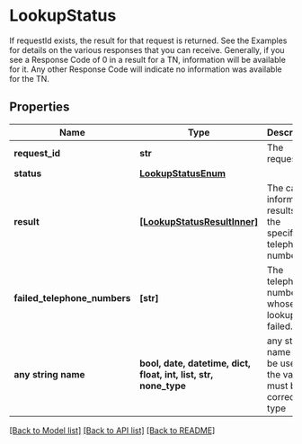 # LookupStatus

If requestId exists, the result for that request is returned. See the Examples for details on the various responses that you can receive. Generally, if you see a Response Code of 0 in a result for a TN, information will be available for it.  Any other Response Code will indicate no information was available for the TN.

## Properties
Name | Type | Description | Notes
------------ | ------------- | ------------- | -------------
**request_id** | **str** | The requestId. | [optional] 
**status** | [**LookupStatusEnum**](LookupStatusEnum.md) |  | [optional] 
**result** | [**[LookupStatusResultInner]**](LookupStatusResultInner.md) | The carrier information results for the specified telephone number. | [optional] 
**failed_telephone_numbers** | **[str]** | The telephone numbers whose lookup failed. | [optional] 
**any string name** | **bool, date, datetime, dict, float, int, list, str, none_type** | any string name can be used but the value must be the correct type | [optional]

[[Back to Model list]](../README.md#documentation-for-models) [[Back to API list]](../README.md#documentation-for-api-endpoints) [[Back to README]](../README.md)


